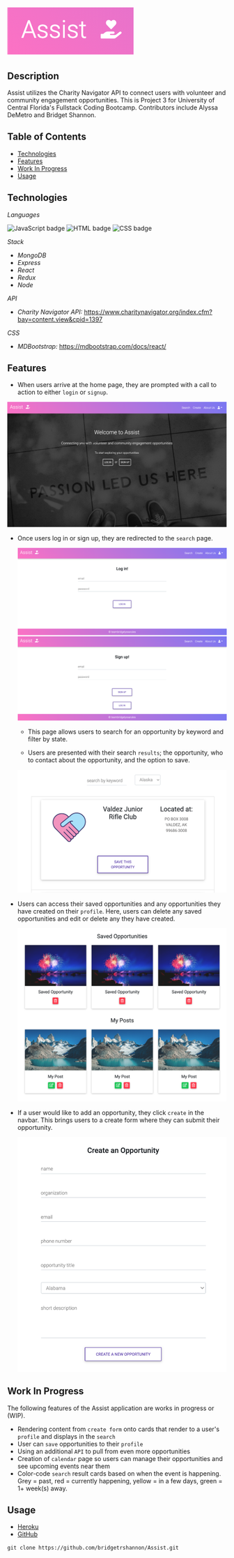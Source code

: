 # <img alt="assist logo" class="border-radius" src="./client/public/images/assist.png">

## Description

Assist utilizes the Charity Navigator API to connect users with volunteer and community engagement opportunities. This is Project 3 for University of Central Florida's Fullstack Coding Bootcamp. Contributors include Alyssa DeMetro and Bridget Shannon.

## Table of Contents

- [Technologies](#technologies)
- [Features](#features)
- [Work In Progress](#work-in-progress)
- [Usage](#usage)

## Technologies

_Languages_

<img float="left" alt="JavaScript badge" src="https://img.shields.io/badge/JavaScript-97%25-yellow">
<img float="left" alt="HTML badge" src="https://img.shields.io/badge/HTML-2%25-orange">
<img float="left" alt="CSS badge" src="https://img.shields.io/badge/CSS-1%25-blueviolet">

_Stack_

- _MongoDB_
- _Express_
- _React_
- _Redux_
- _Node_

_API_

- _Charity Navigator API:_ https://www.charitynavigator.org/index.cfm?bay=content.view&cpid=1397

_CSS_

- _MDBootstrap:_ https://mdbootstrap.com/docs/react/

## Features

- When users arrive at the home page, they are prompted with a call to action to either `login` or `signup`.

<img alt="landing page" class="border-radius" src="./client/public/images/landing.png">

- Once users log in or sign up, they are redirected to the `search` page.

  <img alt="login" class="border-radius" src="./client/public/images/login.png">

  <img alt="signup" class="border-radius" src="./client/public/images/signup.png">

  - This page allows users to search for an opportunity by keyword and filter by state.

  - Users are presented with their search `results`; the opportunity, who to contact about the opportunity, and the option to save.

  <img alt="search results" class="border-radius" src="./client/public/images/searchCard.png">

- Users can access their saved opportunities and any opportunities they have created on their `profile`. Here, users can delete any saved opportunities and edit or delete any they have created.

  <img alt="profile" class="border-radius" src="./client/public/images/profile.png">

- If a user would like to add an opportunity, they click `create` in the navbar. This brings users to a create form where they can submit their opportunity.

  <img alt="create form" class="border-radius" src="./client/public/images/createForm.png">

## Work In Progress

The following features of the Assist application are works in progress or (WIP).

- Rendering content from `create form` onto cards that render to a user's `profile` and displays in the `search`
- User can `save` opportunities to their `profile`
- Using an additional `API` to pull from even more opportunities
- Creation of `calendar` page so users can manage their opportunities and see upcoming events near them
- Color-code `search` result cards based on when the event is happening. Grey = past, red = currently happening, yellow = in a few days, green = 1+ week(s) away.

## Usage

- [Heroku](https://assist-application.herokuapp.com/)
- [GitHub](https://github.com/bridgetrshannon/Assist)

```
git clone https://github.com/bridgetrshannon/Assist.git
```
